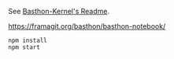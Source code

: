 See [Basthon-Kernel's Readme](https://framagit.org/casatir/basthon-kernel/-/blob/master/README.md#basthon).

https://framagit.org/basthon/basthon-notebook/

    npm install
    npm start
